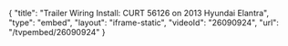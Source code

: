 {
    "title": "Trailer Wiring Install: CURT 56126 on 2013 Hyundai Elantra",
    "type": "embed",
    "layout": "iframe-static",
    "videoId": "26090924",
    "url": "\/tvpembed\/26090924"
}